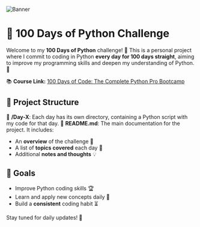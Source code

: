 ![Banner](assets/banner.gif)

# 🚀 100 Days of Python Challenge

Welcome to my **100 Days of Python** challenge! 🐍 This is a personal project where I commit to coding in Python **every day for 100 days straight**, aiming to improve my programming skills and deepen my understanding of Python. 🎯

📚 **Course Link:** [100 Days of Code: The Complete Python Pro Bootcamp](https://www.udemy.com/course/100-days-of-code/)

## 📂 Project Structure

📁 **/Day-X**: Each day has its own directory, containing a Python script with my code for that day.
📄 **README.md**: The main documentation for the project. It includes:
  - An **overview** of the challenge 📝
  - A list of **topics covered** each day 📌
  - Additional **notes and thoughts** 💡

## 🎯 Goals
- Improve Python coding skills 🏆
- Learn and apply new concepts daily 🧠
- Build a **consistent** coding habit ⏳

Stay tuned for daily updates! 🚀

